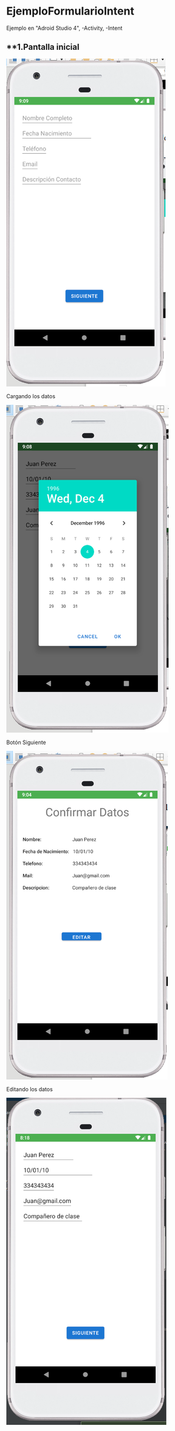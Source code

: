 # EjemploFormularioIntent
 
Ejemplo en "Adroid Studio 4", 
-Activity, 
-Intent


## **1.Pantalla inicial

![Captura1](https://github.com/mltlmau365/EjemploActivityIntent/blob/main/Captura1.PNG)

Cargando los datos

![Captura2](https://github.com/mltlmau365/EjemploActivityIntent/blob/main/Captura2.PNG)

Botón Siguiente

![Captura3](https://github.com/mltlmau365/EjemploActivityIntent/blob/main/Captura3.PNG)

Editando los datos

![Captura4](https://github.com/mltlmau365/EjemploActivityIntent/blob/main/Captura4.PNG)

